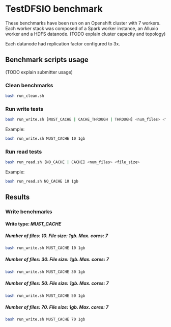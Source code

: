 # TestDFSIO benchmark

These benchmarks have been run on an Openshift cluster with 7 workers. Each worker stack was composed of a Spark worker instance, an Alluxio
worker and a HDFS datanode. (TODO explain cluster capacity and topology)

Each datanode had replication factor configured to 3x.

## Benchmark scripts usage

(TODO explain submitter usage)

### Clean benchmarks

```bash
bash run_clean.sh
```

### Run write tests

```bash
bash run_write.sh [MUST_CACHE | CACHE_THROUGH | THROUGH] <num_files> <file_size>
```

Example:

```bash
bash run_write.sh MUST_CACHE 10 1gb
```

### Run read tests

```bash
bash run_read.sh [NO_CACHE | CACHE] <num_files> <file_size>
```

Example:

```bash
bash run_read.sh NO_CACHE 10 1gb
```

## Results

### Write benchmarks

#### Write type: *MUST_CACHE*

##### Number of files: 10. File size: 1gb. Max. cores: 7

```bash
bash run_write.sh MUST_CACHE 10 1gb
```

##### Number of files: 30. File size: 1gb. Max. cores: 7

```bash
bash run_write.sh MUST_CACHE 30 1gb
```

##### Number of files: 50. File size: 1gb. Max. cores: 7

```bash
bash run_write.sh MUST_CACHE 50 1gb
```

##### Number of files: 70. File size: 1gb. Max. cores: 7

```bash
bash run_write.sh MUST_CACHE 70 1gb
```
